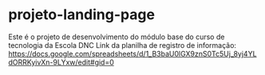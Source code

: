 # projeto-landing-page
Este é o projeto de desenvolvimento do módulo base do curso de tecnologia da Escola DNC 
Link da planilha de registro de informação:  https://docs.google.com/spreadsheets/d/1_B3baU0lGX9znS0Tc5Uj_8yj4YLdORRKyivXn-9LYxw/edit#gid=0
